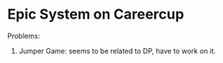 Epic System on Careercup
===

Problems:

1. Jumper Game: seems to be related to DP, have to work on it.

